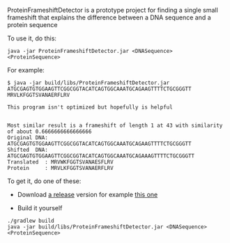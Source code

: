 ProteinFrameshiftDetector is a prototype project for finding a single small frameshift that explains the difference between a DNA sequence and a protein sequence

To use it, do this:

```
java -jar ProteinFrameshiftDetector.jar <DNASequence> <ProteinSequence>
```

For example:

```
$ java -jar build/libs/ProteinFrameshiftDetector.jar ATGCGAGTGTGGAAGTTCGGCGGTACATCAGTGGCAAATGCAGAAGTTTTCTGCGGGTT MRVLKFGGTSVANAERFLRV

This program isn't optimized but hopefully is helpful


Most similar result is a frameshift of length 1 at 43 with similarity of about 0.6666666666666666
Original DNA: ATGCGAGTGTGGAAGTTCGGCGGTACATCAGTGGCAAATGCAGAAGTTTTCTGCGGGTT
Shifted  DNA: ATGCGAGTGTGGAAGTTCGGCGGTACATCAGTGGCAAATGCAGAAAGTTTTCTGCGGGTT
Translated  : MRVWKFGGTSVANAESFLRV
Protein     : MRVLKFGGTSVANAERFLRV
```

To get it, do one of these:

* Download [a release](https://github.com/mathjeff/ProteinFrameshiftDetector/releases/) version for example [this one](https://github.com/mathjeff/ProteinFrameshiftDetector/releases/download/0.0.1/ProteinFrameshiftDetector.jar)

* Build it yourself

```
./gradlew build
java -jar build/libs/ProteinFrameshiftDetector.jar <DNASequence> <ProteinSequence>
```
